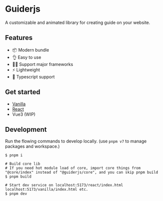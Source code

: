 # Guiderjs

A customizable and animated library for creating guide on your website.

## Features

- 📦 Modern bundle
- 👌 Easy to use
- 🏳‍🌈 Support major frameworks
- ⚡ Lightweight
- 🚧 Typescript support

## Get started

- [Vanilla](packages/vanilla)
- [React](packages/react)
- Vue3 (WIP)

## Development

Run the flowing commands to develop locally. (use `pnpm v7` to manage packages and workspace.)

```shell
$ pnpm i

# Build core lib
# If you need hot module load of core, import core things from "@core/index" instead of "@guiderjs/core", and you can skip pnpm build
$ pnpm build

# Start dev service on localhost:5173/react/index.html localhost:5173/vanilla/index.html etc.
$ pnpm dev
```
